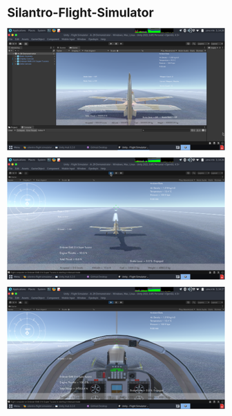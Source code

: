 # Silantro-Flight-Simulator


![Flight-Simulator](https://github.com/MatiEthiopiaRoha/Flight-Simulator/blob/main/Img/Screenshot%20at%202022-08-03%2014-26-16.png)

![Flight-Simulator](https://github.com/MatiEthiopiaRoha/Flight-Simulator/blob/main/Img/Screenshot%20at%202022-08-03%2014-26-34.png)

![Flight-Simulator](https://github.com/MatiEthiopiaRoha/Flight-Simulator/blob/main/Img/Screenshot%20at%202022-08-03%2014-27-00.png)


